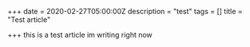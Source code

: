 +++
date = 2020-02-27T05:00:00Z
description = "test"
tags = []
title = "Test article"

+++
this is a test article im writing right now 